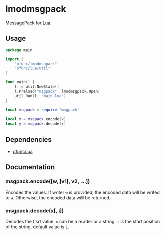 # lmodmsgpack

MessagePack for [Lua](https://github.com/ofunc/lua).

## Usage

```go
package main

import (
	"ofunc/lmodmsgpack"
	"ofunc/lua/util"
)

func main() {
	l := util.NewState()
	l.Preload("msgpack", lmodmsgpack.Open)
	util.Run(l, "main.lua")
}
```

```lua
local msgpack = require 'msgpack'

local x = msgpack.encode(v)
local y = msgpack.decode(x)
```

## Dependencies

* [ofunc/lua](https://github.com/ofunc/lua)

## Documentation

### msgpack.encode([w, ]v1[, v2, ...])

Encodes the values.
If writer `w` is provided, the encoded data will be writed to `w`.
Otherwise, the encoded data will be returned.

### msgpack.decode(x[, i])

Decodes the fisrt value.
`x` can be a reader or a string.
`i` is the start position of the string, default value is `1`.
